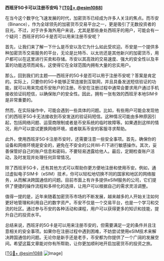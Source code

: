 **西班牙5G卡可以注册币安吗？[[TG💪+ @esim1088](https://t.me/s/esim1088)]**

在当今这个数字化飞速发展的时代，加密货币已经成为许多人关注的焦点。而币安（Binance），作为全球领先的加密货币交易平台之一，更是吸引了无数投资者的目光。不过，对于许多海外用户来说，尤其是那些身处西班牙的用户，可能会有一个疑问：西班牙的5G卡是否可以用来注册币安呢？

首先，让我们来了解一下什么是币安以及它为什么如此受欢迎。币安是一个提供多种加密货币交易服务的平台，无论是比特币、以太坊还是其他新兴的加密货币，用户都可以在这里进行买卖和存储。币安以其高效的交易速度、强大的安全性以及丰富的功能选项而闻名，这使得它在全球范围内拥有大量的忠实用户。

那么，回到我们的主题——西班牙的5G卡是否可以用于注册币安呢？答案是肯定的。实际上，只要你的5G卡能够正常连接到互联网，并且具备发送短信验证的功能，就可以用来完成币安账户的注册。币安在注册过程中通常会要求用户通过手机接收验证码短信，以确保账户的安全性。因此，拥有一张有效的西班牙本地SIM卡是非常重要的。

然而，在实际操作中，可能会遇到一些具体的问题。比如，有些用户可能会发现他们的西班牙5G卡无法接收到币安发送的验证码短信。这种情况可能由多种原因引起，包括网络问题、运营商限制或者是币安系统的临时故障等。如果遇到这样的情况，用户可以尝试更换网络环境，或者联系币安的客服寻求帮助。

此外，使用西班牙5G卡注册币安时，还需要注意一些安全事项。首先，确保你的设备和网络环境是安全的，避免在不安全的公共Wi-Fi下进行敏感操作。其次，妥善保管好自己的账户信息和密码，不要轻易透露给他人。最后，定期检查账户活动，及时发现并处理任何异常情况。

除了西班牙5G卡，还有其他方式可以帮助你更方便地注册和使用币安。例如，通过虚拟电子SIM卡（eSIM）技术，你可以轻松地切换不同的国家和地区的网络服务，从而解决跨国通信的问题。目前市面上有许多提供eSIM服务的公司，它们提供了便捷的操作流程和多样化的选择，让用户可以根据自己的需求灵活调整。

值得一提的是，近年来随着加密货币市场的不断发展，越来越多的人开始关注如何更好地管理和利用自己的数字资产。币安不仅是一个交易平台，也是一个学习和交流的社区。通过参与币安的各种活动和课程，用户可以获得更多的知识和技能，提升自己的投资水平。

总结来说，西班牙的5G卡是可以用来注册币安的，但需要满足一定的条件并且注意相关的安全事项。如果你在注册过程中遇到困难，不妨尝试使用eSIM技术来解决跨国通信的问题。无论你是新手还是老手，币安都为你提供了一个广阔的发展空间。希望这篇文章能对你有所帮助，让你更加顺利地开启加密货币的投资之旅。

[[TG💪+ @esim1088](https://t.me/s/esim1088) ![Image](https://i.postimg.cc/4NQfJmqS/Snipaste-2025-05-13-00-14-12.png)]